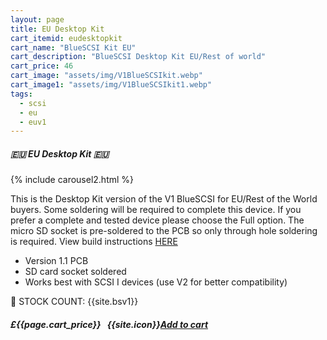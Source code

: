 ```yaml
---
layout: page
title: EU Desktop Kit
cart_itemid: eudesktopkit
cart_name: "BlueSCSI Kit EU"
cart_description: "BlueSCSI Desktop Kit EU/Rest of world"
cart_price: 46
cart_image: "assets/img/V1BlueSCSIkit.webp"
cart_image1: "assets/img/V1BlueSCSIkit1.webp"
tags: 
  - scsi
  - eu
  - euv1
---
```


##### 🇪🇺 EU Desktop Kit 🇪🇺

{% include carousel2.html %}

This is the Desktop Kit version of the V1 BlueSCSI for EU/Rest of the World buyers. Some soldering will be required to complete this device. If you prefer a complete and tested device please choose the Full option. The micro SD socket is pre-soldered to the PCB so only through hole soldering is required. View build instructions [HERE](https://shop.flamelily.co.uk/assets/pdfs/BlueSCSI_assembly.pdf)

* Version 1.1 PCB
* SD card socket soldered
* Works best with SCSI I devices (use V2 for better compatibility)

&#128221; STOCK COUNT: {{site.bsv1}}

##### £{{page.cart_price}} &nbsp; {{site.icon}}[Add to cart](/cart#{{page.cart_itemid}})